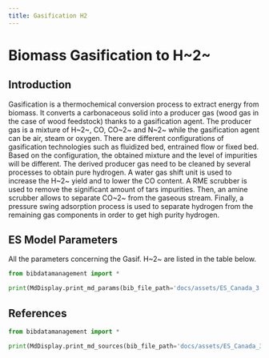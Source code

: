 ```yaml
---
title: Gasification H2
---
```


# Biomass Gasification to H~2~

## Introduction

Gasification is a thermochemical conversion process to extract energy
from biomass. It converts a carbonaceous solid into a producer gas (wood
gas in the case of wood feedstock) thanks to a gasification agent. The
producer gas is a mixture of H~2~, CO, CO~2~ and N~2~ while the gasification
agent can be air, steam or oxygen. There are different configurations of
gasification technologies such as fluidized bed, entrained flow
or fixed bed. Based on the configuration, the obtained mixture and the
level of impurities will be different. The derived producer gas need to
be cleaned by several processes to obtain pure hydrogen. A water gas
shift unit is used to increase the H~2~ yield and to lower the CO content.
A RME scrubber is used to remove the significant amount of tars
impurities. Then, an amine scrubber allows to separate CO~2~ from the
gaseous stream. Finally, a pressure swing adsorption process is used to
separate hydrogen from the remaining gas components in order to get high
purity hydrogen.

## ES Model Parameters

All the parameters concerning the Gasif. H~2~ are listed in the table
below.

```python exec="on"
from bibdatamanagement import *

print(MdDisplay.print_md_params(bib_file_path='docs/assets/ES_Canada_3.bib',filter_entry='GASIFICATION_H2'))
```

## References

```python exec="on"
from bibdatamanagement import *

print(MdDisplay.print_md_sources(bib_file_path='docs/assets/ES_Canada_3.bib',filter_entry='GASIFICATION_H2'))
```
